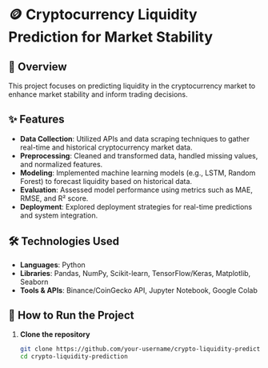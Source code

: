 # 🪙 Cryptocurrency Liquidity Prediction for Market Stability

## 📌 Overview
This project focuses on predicting liquidity in the cryptocurrency market to enhance market stability and inform trading decisions.

## ✨ Features
- **Data Collection**: Utilized APIs and data scraping techniques to gather real-time and historical cryptocurrency market data.
- **Preprocessing**: Cleaned and transformed data, handled missing values, and normalized features.
- **Modeling**: Implemented machine learning models (e.g., LSTM, Random Forest) to forecast liquidity based on historical data.
- **Evaluation**: Assessed model performance using metrics such as MAE, RMSE, and R² score.
- **Deployment**: Explored deployment strategies for real-time predictions and system integration.

## 🛠️ Technologies Used
- **Languages**: Python  
- **Libraries**: Pandas, NumPy, Scikit-learn, TensorFlow/Keras, Matplotlib, Seaborn  
- **Tools & APIs**: Binance/CoinGecko API, Jupyter Notebook, Google Colab

## 🚀 How to Run the Project

1. **Clone the repository**
   ```bash
   git clone https://github.com/your-username/crypto-liquidity-prediction.git
   cd crypto-liquidity-prediction
